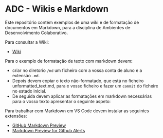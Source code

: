 # ADC - Wikis e Markdown

Este repositório contém exemplos de uma wiki e de formatação de documentos em Markdown, para a disciplina de Ambientes de Desenvolvimento Colaborativo.

Para consultar a Wiki:
- [Wiki](https://github.com/ajpinto-ualg/adc_wikis/wiki)

Para o exemplo de formatação de texto com markdown devem:
- criar no diretorio `/md` um ficheiro com a vossa conta de aluno e a extensão `.md`.
- Depois devem copiar o texto não-formatado, que está no ficheiro unformatted_text.md, para o vosso ficheiro e fazer um `commit` do ficheiro no estado inicial.
- De seguida devem aplicar as formatações em markdown necessárias para o vosso texto apresentar o seguinte aspeto:
  

Para trabalhar com Markdown em VS Code devem instalar as seguintes extensões:

- [GitHub Markdown Preview](https://marketplace.visualstudio.com/items?itemName=bierner.github-markdown-preview)
- [Markdown Preview for Github Alerts](https://marketplace.visualstudio.com/items?itemName=yahyabatulu.vscode-markdown-alert)
